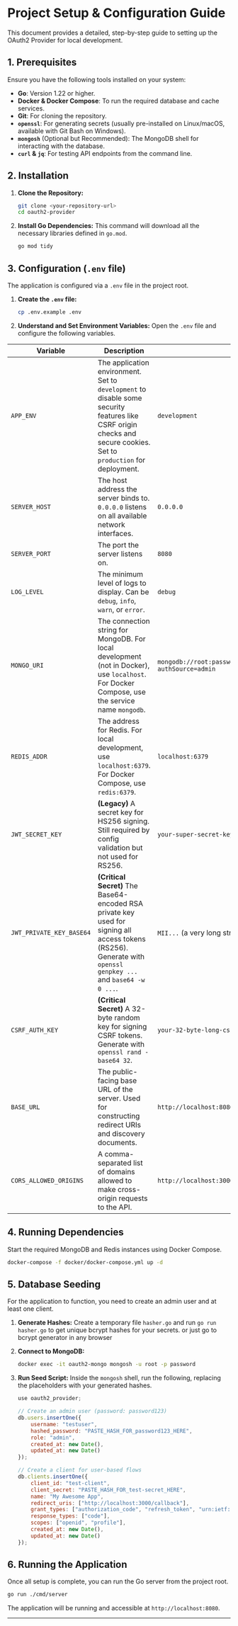 # Project Setup & Configuration Guide

This document provides a detailed, step-by-step guide to setting up the OAuth2 Provider for local development.

## 1. Prerequisites

Ensure you have the following tools installed on your system:

-   **Go**: Version 1.22 or higher.
-   **Docker & Docker Compose**: To run the required database and cache services.
-   **Git**: For cloning the repository.
-   **`openssl`**: For generating secrets (usually pre-installed on Linux/macOS, available with Git Bash on Windows).
-   **`mongosh`** (Optional but Recommended): The MongoDB shell for interacting with the database.
-   **`curl` & `jq`**: For testing API endpoints from the command line.

## 2. Installation

1.  **Clone the Repository:**
    ```bash
    git clone <your-repository-url>
    cd oauth2-provider
    ```

2.  **Install Go Dependencies:**
    This command will download all the necessary libraries defined in `go.mod`.
    ```bash
    go mod tidy
    ```

## 3. Configuration (`.env` file)

The application is configured via a `.env` file in the project root.

1.  **Create the `.env` file:**
    ```bash
    cp .env.example .env
    ```

2.  **Understand and Set Environment Variables:**
    Open the `.env` file and configure the following variables.

| Variable                   | Description                                                                                                                                                           | Example Value                                                                                             |
| -------------------------- | --------------------------------------------------------------------------------------------------------------------------------------------------------------------- | --------------------------------------------------------------------------------------------------------- |
| `APP_ENV`                  | The application environment. Set to `development` to disable some security features like CSRF origin checks and secure cookies. Set to `production` for deployment.      | `development`                                                                                             |
| `SERVER_HOST`              | The host address the server binds to. `0.0.0.0` listens on all available network interfaces.                                                                            | `0.0.0.0`                                                                                                 |
| `SERVER_PORT`              | The port the server listens on.                                                                                                                                       | `8080`                                                                                                    |
| `LOG_LEVEL`                | The minimum level of logs to display. Can be `debug`, `info`, `warn`, or `error`.                                                                                       | `debug`                                                                                                   |
| `MONGO_URI`                | The connection string for MongoDB. For local development (not in Docker), use `localhost`. For Docker Compose, use the service name `mongodb`.                          | `mongodb://root:password@localhost:27017/oauth2_provider?authSource=admin`                                |
| `REDIS_ADDR`               | The address for Redis. For local development, use `localhost:6379`. For Docker Compose, use `redis:6379`.                                                               | `localhost:6379`                                                                                          |
| `JWT_SECRET_KEY`           | **(Legacy)** A secret key for HS256 signing. Still required by config validation but not used for RS256.                                                                | `your-super-secret-key-change-me`                                                                         |
| `JWT_PRIVATE_KEY_BASE64`   | **(Critical Secret)** The Base64-encoded RSA private key used for signing all access tokens (RS256). Generate with `openssl genpkey ...` and `base64 -w 0 ...`.          | `MII...` (a very long string)                                                                             |
| `CSRF_AUTH_KEY`            | **(Critical Secret)** A 32-byte random key for signing CSRF tokens. Generate with `openssl rand -base64 32`.                                                              | `your-32-byte-long-csrf-auth-key...`                                                                      |
| `BASE_URL`                 | The public-facing base URL of the server. Used for constructing redirect URIs and discovery documents.                                                                  | `http://localhost:8080`                                                                                   |
| `CORS_ALLOWED_ORIGINS`     | A comma-separated list of domains allowed to make cross-origin requests to the API.                                                                                     | `http://localhost:3000,http://localhost:8080`                                                             |

## 4. Running Dependencies

Start the required MongoDB and Redis instances using Docker Compose.

```bash
docker-compose -f docker/docker-compose.yml up -d
```

## 5. Database Seeding

For the application to function, you need to create an admin user and at least one client.

1.  **Generate Hashes:**
    Create a temporary file `hasher.go` and run `go run hasher.go` to get unique bcrypt hashes for your secrets. or just go to bcrypt generator in any browser

2.  **Connect to MongoDB:**
    ```bash
    docker exec -it oauth2-mongo mongosh -u root -p password
    ```

3.  **Run Seed Script:**
    Inside the `mongosh` shell, run the following, replacing the placeholders with your generated hashes.
    ```javascript
    use oauth2_provider;

    // Create an admin user (password: password123)
    db.users.insertOne({
        username: "testuser",
        hashed_password: "PASTE_HASH_FOR_password123_HERE",
        role: "admin",
        created_at: new Date(),
        updated_at: new Date()
    });

    // Create a client for user-based flows
    db.clients.insertOne({
        client_id: "test-client",
        client_secret: "PASTE_HASH_FOR_test-secret_HERE",
        name: "My Awesome App",
        redirect_uris: ["http://localhost:3000/callback"],
        grant_types: ["authorization_code", "refresh_token", "urn:ietf:params:oauth:grant-type:device_code"],
        response_types: ["code"],
        scopes: ["openid", "profile"],
        created_at: new Date(),
        updated_at: new Date()
    });
    ```

## 6. Running the Application

Once all setup is complete, you can run the Go server from the project root.

```bash
go run ./cmd/server
```

The application will be running and accessible at `http://localhost:8080`.

---